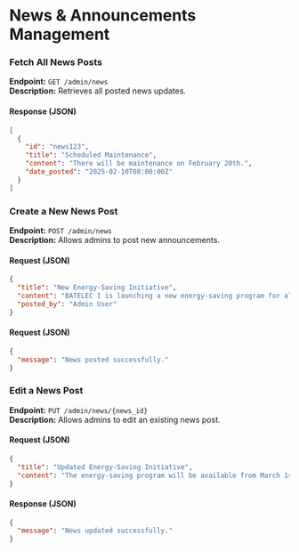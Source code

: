 # News & Announcements Management

### Fetch All News Posts
**Endpoint:** `GET /admin/news`  
**Description:** Retrieves all posted news updates.  

#### Response (JSON)
```json
[
  {
    "id": "news123",
    "title": "Scheduled Maintenance",
    "content": "There will be maintenance on February 20th.",
    "date_posted": "2025-02-10T08:00:00Z"
  }
]
```


### Create a New News Post
**Endpoint:** `POST /admin/news`  
**Description:** Allows admins to post new announcements.  

#### Request (JSON)
```json
{
  "title": "New Energy-Saving Initiative",
  "content": "BATELEC I is launching a new energy-saving program for all consumers.",
  "posted_by": "Admin User"
}
```
#### Request (JSON)
```json
{
  "message": "News posted successfully."
}

```

### Edit a News Post
**Endpoint:** `PUT /admin/news/{news_id}`  
**Description:** Allows admins to edit an existing news post.  

#### Request (JSON)
```json
{
  "title": "Updated Energy-Saving Initiative",
  "content": "The energy-saving program will be available from March 1st."
}
```
#### Response (JSON)
```json
{
  "message": "News updated successfully."
}
```
